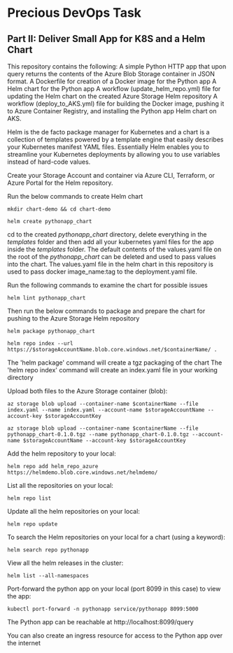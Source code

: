 # Precious DevOps Task
## Part II: Deliver Small App for K8S and a Helm Chart

This repository contains the following:
A simple Python HTTP app that upon query returns the contents of the Azure Blob Storage container in JSON format.
A Dockerfile for creation of a Docker image for the Python app
A Helm chart for the Python app
A workflow (update_helm_repo.yml) file for updating the Helm chart on the created Azure Storage Helm repository
A workflow (deploy_to_AKS.yml) file for building the Docker image, pushing it to Azure Container Registry, and installing the Python app Helm chart on AKS.

Helm is the de facto package manager for Kubernetes and a chart is a collection of templates powered by a template engine that easily describes your Kubernetes manifest YAML files. Essentially Helm enables you to streamline your Kubernetes deployments by allowing you to use variables instead of hard-code values.


Create your Storage Account and container via Azure CLI, Terraform, or Azure Portal for the Helm repository.

Run the below commands to create Helm chart

```
mkdir chart-demo && cd chart-demo

helm create pythonapp_chart
```

cd to the created _pythonapp_chart_ directory, delete everything in the _templates_ folder and then add all your kubernetes yaml files for the app inside the _templates_ folder. The default contents of the values.yaml file on the root of the _pythonapp_chart_ can be deleted and used to pass values into the chart. The values.yaml file in the helm chart in this repository is used to pass docker image_name:tag to the deployment.yaml file.

Run the following commands to examine the chart for possible issues
```
helm lint pythonapp_chart
```
Then run the below commands to package and prepare the chart for pushing to the Azure Storage Helm repository
```
helm package pythonapp_chart

helm repo index --url https://$storageAccountName.blob.core.windows.net/$containerName/ .
```
The 'helm package' command will create a tgz packaging of the chart
The 'helm repo index' command will create an index.yaml file in your working directory

Upload both files to the Azure Storage container (blob):
```
az storage blob upload --container-name $containerName --file index.yaml --name index.yaml --account-name $storageAccountName --account-key $storageAccountKey

az storage blob upload --container-name $containerName --file pythonapp_chart-0.1.0.tgz --name pythonapp_chart-0.1.0.tgz --account-name $storageAccountName --account-key $storageAccountKey
```

Add the helm repository to your local:
```
helm repo add helm_repo_azure https://helmdemo.blob.core.windows.net/helmdemo/
```
List all the repositories on your local:
```
helm repo list
```
Update all the helm repositories on your local:
```
helm repo update
```
To search the Helm repositories on your local for a chart (using a keyword):
```
helm search repo pythonapp
```


View all the helm releases in the cluster:
```
helm list --all-namespaces
```
Port-forward the python app on your local (port 8099 in this case) to view the app:
```
kubectl port-forward -n pythonapp service/pythonapp 8099:5000
```
The Python app can be reachable at http://localhost:8099/query

You can also create an ingress resource for access to the Python app over the internet
